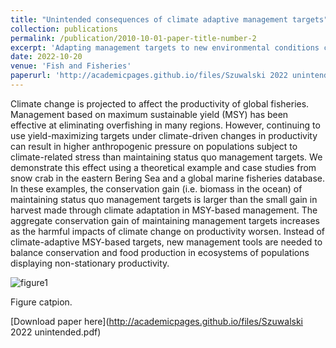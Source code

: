 ```yaml
---
title: "Unintended consequences of climate adaptive management targets"
collection: publications
permalink: /publication/2010-10-01-paper-title-number-2
excerpt: 'Adapting management targets to new environmental conditions can result in applying higher anthropogenic pressure on populations undergoing climate stress than not adapting.'
date: 2022-10-20
venue: 'Fish and Fisheries'
paperurl: 'http://academicpages.github.io/files/Szuwalski 2022 unintended.pdf'
---
```

Climate change is projected to affect the productivity of global fisheries. Management based on maximum sustainable yield (MSY) has been effective at eliminating overfishing in many regions. However, continuing to use yield-maximizing targets under climate-driven changes in productivity can result in higher anthropogenic pressure on populations subject to climate-related stress than maintaining status quo management targets. We demonstrate this effect using a theoretical example and case studies from snow crab in the eastern Bering Sea and a global marine fisheries database.
In these examples, the conservation gain (i.e. biomass in the ocean) of maintaining status quo management targets is larger than the small gain in harvest made through climate adaptation in MSY-based management. The aggregate conservation gain of maintaining management targets increases as the harmful impacts of climate change on productivity worsen. Instead of climate-adaptive MSY-based targets, new management tools are needed to balance conservation and food production in ecosystems of populations displaying non-stationary productivity.

![figure1](https://szuwalski.github.io/files/productivity_fig.png)

Figure catpion. 

[Download paper here](http://academicpages.github.io/files/Szuwalski 2022 unintended.pdf)

